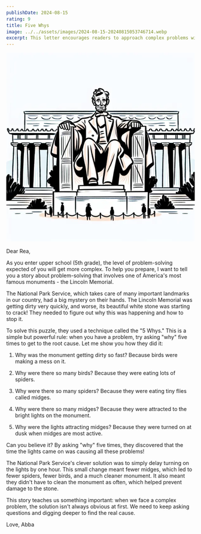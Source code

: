 ```yaml
---
publishDate: 2024-08-15
rating: 9
title: Five Whys
image: ../../assets/images/2024-08-15-20240815053746714.webp
excerpt: This letter encourages readers to approach complex problems with an open mind and persistence, using the example of the National Park Service solving the mystery of the Lincoln Memorial's dirtiness by asking "why" five times.
---
```


![center|300](../../assets/images/2024-08-15-20240815053746714.webp)

Dear Rea,

As you enter upper school (5th grade), the level of problem-solving expected of you will get more complex. To help you prepare, I want to tell you a story about problem-solving that involves one of America's most famous monuments - the Lincoln Memorial.

The National Park Service, which takes care of many important landmarks in our country, had a big mystery on their hands. The Lincoln Memorial was getting dirty very quickly, and worse, its beautiful white stone was starting to crack! They needed to figure out why this was happening and how to stop it.

To solve this puzzle, they used a technique called the "5 Whys." This is a simple but powerful rule: when you have a problem, try asking "why" five times to get to the root cause. Let me show you how they did it:

1. Why was the monument getting dirty so fast? Because birds were making a mess on it.

2. Why were there so many birds? Because they were eating lots of spiders.

3. Why were there so many spiders? Because they were eating tiny flies called midges.

4. Why were there so many midges? Because they were attracted to the bright lights on the monument.

5. Why were the lights attracting midges? Because they were turned on at dusk when midges are most active.

Can you believe it? By asking "why" five times, they discovered that the time the lights came on was causing all these problems!

The National Park Service's clever solution was to simply delay turning on the lights by one hour. This small change meant fewer midges, which led to fewer spiders, fewer birds, and a much cleaner monument. It also meant they didn't have to clean the monument as often, which helped prevent damage to the stone.

This story teaches us something important: when we face a complex problem, the solution isn't always obvious at first. We need to keep asking questions and digging deeper to find the real cause.

Love,
Abba
